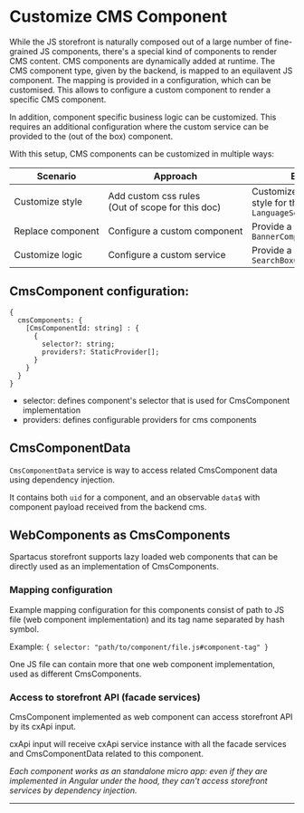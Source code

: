 # Customize CMS Component
While the JS storefront is naturally composed out of a large number of fine-grained JS components, there's a special kind of components to render CMS content. CMS components are dynamically added at runtime. The CMS component type, given by the backend, is mapped to an equilavent JS component. The mapping is provided in a configuration, which can be customised. This allows to configure a custom component to render a specific CMS component. 

In addition, component specific business logic can be customized. This requires an additional configuration where the custom service can be provided to the (out of the box) component. 

With this setup, CMS components can be customized in multiple ways:

| Scenario  | Approach | Example | 
| ------------- | ------------- | ------------- | 
| Customize style  | Add custom css rules<br/>(Out of scope for this doc) | Customize component style for the `LanguageSelector` | 
| Replace component | Configure a custom component  | Provide a custom `BannerComponent` | 
| Customize logic  | Configure a custom service | Provide a custom `SearchBoxComponentService` |



## CmsComponent configuration:

```
{
  cmsComponents: {
    [CmsComponentId: string] : {
      {
        selector?: string;
        providers?: StaticProvider[];
      }
    }
  }
}
```

- selector: defines component's selector that is used for CmsComponent implementation
- providers: defines configurable providers for cms components 

## CmsComponentData

`CmsComponentData` service is way to access related CmsComponent data using dependency injection. 

It contains both `uid` for a component, and an observable `data$` with component payload received from the backend cms. 
 

## WebComponents as CmsComponents

Spartacus storefront supports lazy loaded web components that can be directly used as an implementation of CmsComponents. 

### Mapping configuration

Example mapping configuration for this components consist of path to JS file (web component implementation) and its tag name separated by hash symbol.

Example: ```{ selector: "path/to/component/file.js#component-tag" }```

One JS file can contain more that one web component implementation, used as different CmsComponents. 

### Access to storefront API (facade services)

CmsComponent implemented as web component can access storefront API by its cxApi input.
 
cxApi input will receive cxApi service instance with all the facade services and CmsComponentData related to this component. 

_Each component works as an standalone micro app: even if they are implemented in Angular under the hood, they can't access storefront services by dependency injection._ 




----

